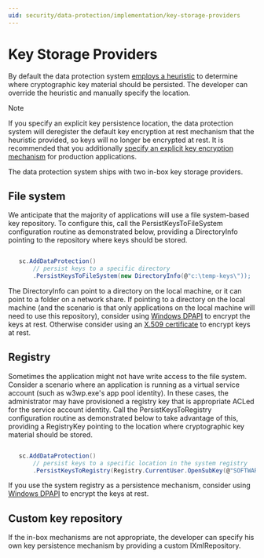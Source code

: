 ```yaml
---
uid: security/data-protection/implementation/key-storage-providers
---
```

<a name=data-protection-implementation-key-storage-providers></a>

# Key Storage Providers

By default the data protection system [employs a heuristic](../configuration/default-settings.md#data-protection-default-settings.md) to determine where cryptographic key material should be persisted. The developer can override the heuristic and manually specify the location.

> [!NOTE]
> If you specify an explicit key persistence location, the data protection system will deregister the default key encryption at rest mechanism that the heuristic provided, so keys will no longer be encrypted at rest. It is recommended that you additionally [specify an explicit key encryption mechanism](key-encryption-at-rest.md#data-protection-implementation-key-encryption-at-rest-providers.md) for production applications.

The data protection system ships with two in-box key storage providers.

## File system

We anticipate that the majority of applications will use a file system-based key repository. To configure this, call the PersistKeysToFileSystem configuration routine as demonstrated below, providing a DirectoryInfo pointing to the repository where keys should be stored.

<!-- literal_block {"ids": [], "linenos": false, "xml:space": "preserve", "language": "c#", "highlight_args": {}} -->

````c#

   sc.AddDataProtection()
       // persist keys to a specific directory
       .PersistKeysToFileSystem(new DirectoryInfo(@"c:\temp-keys\"));
   ````

The DirectoryInfo can point to a directory on the local machine, or it can point to a folder on a network share. If pointing to a directory on the local machine (and the scenario is that only applications on the local machine will need to use this repository), consider using [Windows DPAPI](key-encryption-at-rest.md#data-protection-implementation-key-encryption-at-rest.md) to encrypt the keys at rest. Otherwise consider using an [X.509 certificate](key-encryption-at-rest.md#data-protection-implementation-key-encryption-at-rest.md) to encrypt keys at rest.

## Registry

Sometimes the application might not have write access to the file system. Consider a scenario where an application is running as a virtual service account (such as w3wp.exe's app pool identity). In these cases, the administrator may have provisioned a registry key that is appropriate ACLed for the service account identity. Call the PersistKeysToRegistry configuration routine as demonstrated below to take advantage of this, providing a RegistryKey pointing to the location where cryptographic key material should be stored.

<!-- literal_block {"ids": [], "linenos": false, "xml:space": "preserve", "language": "c#", "highlight_args": {}} -->

````c#

   sc.AddDataProtection()
       // persist keys to a specific location in the system registry
       .PersistKeysToRegistry(Registry.CurrentUser.OpenSubKey(@"SOFTWARE\Sample\keys"));
   ````

If you use the system registry as a persistence mechanism, consider using [Windows DPAPI](key-encryption-at-rest.md#data-protection-implementation-key-encryption-at-rest.md) to encrypt the keys at rest.

## Custom key repository

If the in-box mechanisms are not appropriate, the developer can specify his own key persistence mechanism by providing a custom IXmlRepository.
